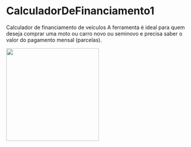 # CalculadorDeFinanciamento1
Calculador de financiamento de veículos
A ferramenta é ideal para quem deseja comprar uma moto ou carro novo ou seminovo e precisa saber o valor do pagamento mensal (parcelas).


<a href="https://gabrielazevedo98.github.io/CalculadorDeFinanciamento1/"><img src=".\imc.png" width="250px"></a>
